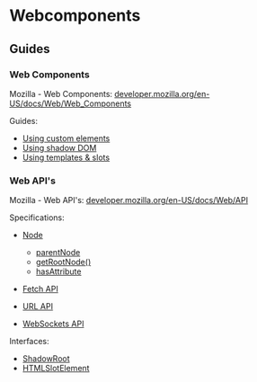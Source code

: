 # Webcomponents

## Guides

### Web Components
Mozilla - Web Components: [developer.mozilla.org/en-US/docs/Web/Web_Components](https://developer.mozilla.org/en-US/docs/Web/Web_Components)

Guides:
- [Using custom elements](https://developer.mozilla.org/en-US/docs/Web/Web_Components/Using_custom_elements)
- [Using shadow DOM](https://developer.mozilla.org/en-US/docs/Web/Web_Components/Using_shadow_DOM)
- [Using templates & slots](https://developer.mozilla.org/en-US/docs/Web/Web_Components/Using_templates_and_slots)

### Web API's
Mozilla - Web API's: [developer.mozilla.org/en-US/docs/Web/API](https://developer.mozilla.org/en-US/docs/Web/API)

Specifications:
- [Node](https://developer.mozilla.org/en-US/docs/Web/API/Node)
  - [parentNode](https://developer.mozilla.org/en-US/docs/Web/API/Node/parentNode)
  - [getRootNode()](https://developer.mozilla.org/en-US/docs/Web/API/Node/getRootNode)
  - [hasAttribute](https://developer.mozilla.org/en-US/docs/Web/API/Element/hasAttribute)
  
- [Fetch API](https://developer.mozilla.org/en-US/docs/Web/API/Fetch_API)
- [URL API](https://developer.mozilla.org/en-US/docs/Web/API/URL_API)
- [WebSockets API](https://developer.mozilla.org/en-US/docs/Web/API/WebSockets_API)

Interfaces:
- [ShadowRoot](https://developer.mozilla.org/en-US/docs/Web/API/ShadowRoot)
- [HTMLSlotElement](https://developer.mozilla.org/en-US/docs/Web/API/HTMLSlotElement)